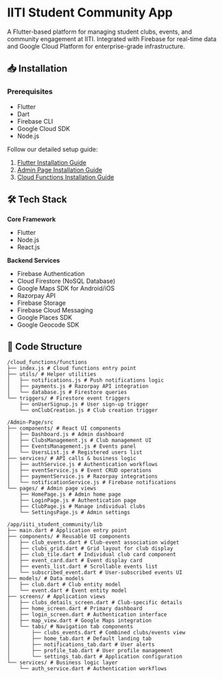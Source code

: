 # IITI Student Community App

A Flutter-based platform for managing student clubs, events, and community engagement at IITI. Integrated with Firebase for real-time data and Google Cloud Platform for enterprise-grade infrastructure.

## 📥 Installation
### Prerequisites
- Flutter
- Dart
- Firebase CLI
- Google Cloud SDK
- Node.js

Follow our detailed setup guide:
1. [Flutter Installation Guide](./FlutterInstallationREADME.md)
2. [Admin Page Installation Guide](./AdminPageInstallationREADME.md)
3. [Cloud Functions Installation Guide](./CloudFunctionsInstallationREADME.md)

## 🛠 Tech Stack
**Core Framework**  
- Flutter
- Node.js
- React.js

**Backend Services**  
- Firebase Authentication  
- Cloud Firestore (NoSQL Database)  
- Google Maps SDK for Android/iOS  
- Razorpay API  
- Firebase Storage  
- Firebase Cloud Messaging  
- Google Places SDK  
- Google Geocode SDK  

## 📁 Code Structure
```
/cloud_functions/functions
├── index.js # Cloud functions entry point
├── utils/ # Helper utilities
│   ├── notifications.js # Push notifications logic
│   ├── payments.js # Razorpay API integration
│   └── database.js # Firestore queries
└── triggers/ # Firestore event triggers
    ├── onUserSignup.js # User sign-up trigger
    └── onClubCreation.js # Club creation trigger

/Admin-Page/src
├── components/ # React UI components
│   ├── Dashboard.js # Admin dashboard
│   ├── ClubsManagement.js # Club management UI
│   ├── EventsManagement.js # Events panel
│   └── UsersList.js # Registered users list
├── services/ # API calls & business logic
│   ├── authService.js # Authentication workflows
│   ├── eventService.js # Event CRUD operations
│   ├── paymentService.js # Razorpay integrations
│   └── notificationService.js # Firebase notifications
└── pages/ # Admin page views
    ├── HomePage.js # Admin home page
    ├── LoginPage.js # Authentication page
    ├── ClubPage.js # Manage individual clubs
    └── SettingsPage.js # Admin settings

/app/iiti_student_community/lib
├── main.dart # Application entry point
├── components/ # Reusable UI components
│   ├── club_events.dart # Club-event association widget
│   ├── clubs_grid.dart # Grid layout for club display
│   ├── club_tile.dart # Individual club card component
│   ├── event_card.dart # Event display card
│   ├── events_list.dart # Scrollable events list
│   └── subscribed_event.dart # User-subscribed events UI
├── models/ # Data models
│   ├── club.dart # Club entity model
│   └── event.dart # Event entity model
├── screens/ # Application views
│   ├── clubs_details_screen.dart # Club-specific details
│   ├── home_screen.dart # Primary dashboard
│   ├── login_screen.dart # Authentication interface
│   ├── map_view.dart # Google Maps integration
│   └── tabs/ # Navigation tab components
│       ├── clubs_events.dart # Combined clubs/events view
│       ├── home_tab.dart # Default landing tab
│       ├── notifications_tab.dart # User alerts
│       ├── profile_tab.dart # User profile management
│       └── settings_tab.dart # Application configuration
└── services/ # Business logic layer
    └── auth_service.dart # Authentication workflows
```
